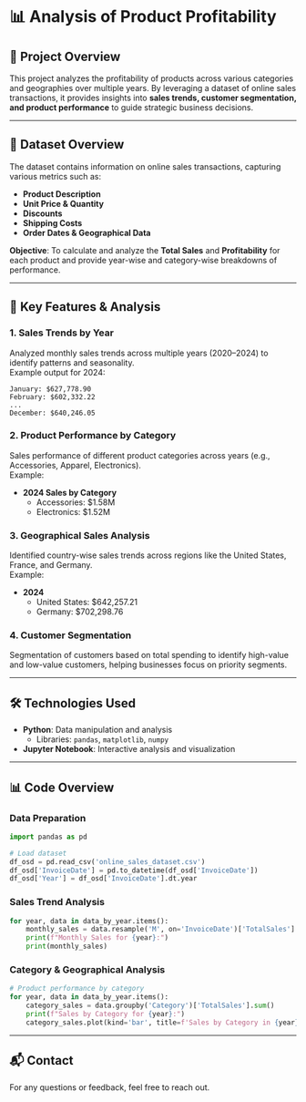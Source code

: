 # 📊 **Analysis of Product Profitability**

## 📝 **Project Overview**  
This project analyzes the profitability of products across various categories and geographies over multiple years. By leveraging a dataset of online sales transactions, it provides insights into **sales trends, customer segmentation, and product performance** to guide strategic business decisions.

---

## 📂 **Dataset Overview**  
The dataset contains information on online sales transactions, capturing various metrics such as:  
- **Product Description**  
- **Unit Price & Quantity**  
- **Discounts**  
- **Shipping Costs**  
- **Order Dates & Geographical Data**  

**Objective**: To calculate and analyze the **Total Sales** and **Profitability** for each product and provide year-wise and category-wise breakdowns of performance.

---

## 🚀 **Key Features & Analysis**

### 1. **Sales Trends by Year**  
Analyzed monthly sales trends across multiple years (2020–2024) to identify patterns and seasonality.  
Example output for 2024:  
```
January: $627,778.90  
February: $602,332.22  
...  
December: $640,246.05  
```

### 2. **Product Performance by Category**  
Sales performance of different product categories across years (e.g., Accessories, Apparel, Electronics).  
Example:  
- **2024 Sales by Category**  
  - Accessories: $1.58M  
  - Electronics: $1.52M  

### 3. **Geographical Sales Analysis**  
Identified country-wise sales trends across regions like the United States, France, and Germany.  
Example:  
- **2024**  
  - United States: $642,257.21  
  - Germany: $702,298.76  

### 4. **Customer Segmentation**  
Segmentation of customers based on total spending to identify high-value and low-value customers, helping businesses focus on priority segments.

---

## 🛠 **Technologies Used**
- **Python**: Data manipulation and analysis  
  - Libraries: `pandas`, `matplotlib`, `numpy`  
- **Jupyter Notebook**: Interactive analysis and visualization  

---

## 📊 **Code Overview**

### **Data Preparation**
```python
import pandas as pd

# Load dataset
df_osd = pd.read_csv('online_sales_dataset.csv')
df_osd['InvoiceDate'] = pd.to_datetime(df_osd['InvoiceDate'])
df_osd['Year'] = df_osd['InvoiceDate'].dt.year
```

### **Sales Trend Analysis**
```python
for year, data in data_by_year.items():
    monthly_sales = data.resample('M', on='InvoiceDate')['TotalSales'].sum()
    print(f"Monthly Sales for {year}:")
    print(monthly_sales)
```

### **Category & Geographical Analysis**
```python
# Product performance by category
for year, data in data_by_year.items():
    category_sales = data.groupby('Category')['TotalSales'].sum()
    print(f"Sales by Category for {year}:")
    category_sales.plot(kind='bar', title=f'Sales by Category in {year}')
```

---

## 📬 **Contact**  
For any questions or feedback, feel free to reach out.  
